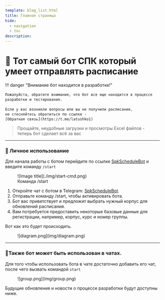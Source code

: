 ```yaml
---
template: blog_list.html
title: Главная страница
hide:
  - navigation
  - toc
description: 
---
```


# 🤯 Тот самый бот СПК который умеет отправлять расписание

!!! danger "Внимание бот находится в разработке!"

    Пожалуйста, обратите внимание, что бот все еще находится в процессе разработки и тестирования. 

    Если у вас возникли вопросы или вы не получили расписание, 
    не стесняйтесь обратиться по ссылке - 
    [Обратная связь](https://t.me/latushko1)


> Прощайте, неудобные загрузки и просмотры Excel файлов - теперь бот сделает всё за вас

----

### 🙋 Личное использование

Для начала работы с ботом перейдите по ссылке [SpkScheduleBot](https://t.me/spk55ScheduleBot) и введите команду `/start`
<figure markdown>
  ![Image title](./img/start-cmd.png)
  <figcaption>Команда /start</figcaption>
</figure> 

1. Откройте чат с ботом в Telegram: [SpkScheduleBot](https://t.me/spk55ScheduleBot).
2. Отправьте команду /start, чтобы активировать бота.
3. Бот вас приветствует и предложит выбрать нужный корпус для обновлений расписания. 
4. Вам потребуется предоставить некоторые базовые данные для регистрации, например, корпус, курс и номер группы.

Вот как это будет происходить.

<figure markdown>
![diagram.png](img/diagram.png) 
</figure> 

----

###  🙌Также бот может быть использован в чатах.
Для того чтобы использовать бота в чате достаточно добавить его чат, после чего вызвать командой `start`
<figure markdown>
![group.png](img/group.png)
</figure> 

Будущие обновления и новости о процессе разработки будут доступны ниже.